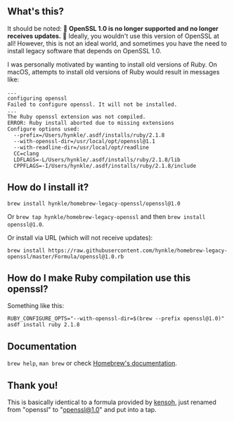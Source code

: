## What's this?

It should be noted: 🚨 **OpenSSL 1.0 is no longer supported and no longer receives updates.** 🚨 Ideally, you wouldn't use this version of OpenSSL at all!  However, this is not an ideal world, and sometimes you have the need to install legacy software that depends on OpenSSL 1.0.  

I was personally motivated by wanting to install old versions of Ruby.  On macOS, attempts to install old versions of Ruby would result in messages like:

```
...
configuring openssl
Failed to configure openssl. It will not be installed.
...
The Ruby openssl extension was not compiled.
ERROR: Ruby install aborted due to missing extensions
Configure options used:
  --prefix=/Users/hynkle/.asdf/installs/ruby/2.1.8
  --with-openssl-dir=/usr/local/opt/openssl@1.1
  --with-readline-dir=/usr/local/opt/readline
  CC=clang
  LDFLAGS=-L/Users/hynkle/.asdf/installs/ruby/2.1.8/lib
  CPPFLAGS=-I/Users/hynkle/.asdf/installs/ruby/2.1.8/include
```

## How do I install it?

`brew install hynkle/homebrew-legacy-openssl/openssl@1.0`

Or `brew tap hynkle/homebrew-legacy-openssl` and then `brew install openssl@1.0`.

Or install via URL (which will not receive updates):

```
brew install https://raw.githubusercontent.com/hynkle/homebrew-legacy-openssl/master/Formula/openssl@1.0.rb
```

## How do I make Ruby compilation use this openssl?

Something like this:

```
RUBY_CONFIGURE_OPTS="--with-openssl-dir=$(brew --prefix openssl@1.0)" asdf install ruby 2.1.8
```

## Documentation

`brew help`, `man brew` or check [Homebrew's documentation](https://docs.brew.sh).

## Thank you!

This is basically identical to a formula provided by [kensoh](https://github.com/kelaberetiv/TagUI/issues/635#issuecomment-564516108), just renamed from "openssl" to "openssl@1.0" and put into a tap.
